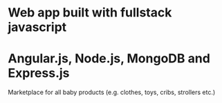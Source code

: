# Web app built with fullstack javascript 
# Angular.js,  Node.js, MongoDB and Express.js

Marketplace for all baby products (e.g. clothes, toys, cribs, strollers etc.)
